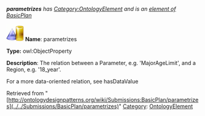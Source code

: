 ___parametrizes__ has [Category:OntologyElement](../../Category/OntologyElement "Category:OntologyElement") and is an [element of](../../Property/ElementOf "Property:ElementOf") [BasicPlan](../../Submissions/BasicPlan "Submissions:BasicPlan")_


  




[![ObjectProperty](../../images/thumb/c/c3/ObjectProperty.gif/45px-ObjectProperty.gif)](../../Image/ObjectProperty.gif "ObjectProperty")
__Name__: parametrizes 


__Type:__ owl:ObjectProperty 


__Description__: The relation between a Parameter, e.g. 'MajorAgeLimit', and a Region, e.g. '18\_year'.


For a more data-oriented relation, see hasDataValue 





Retrieved from "[http://ontologydesignpatterns.org/wiki/Submissions:BasicPlan/parametrizes](../../Submissions/BasicPlan/parametrizes)"
 [Category](http://ontologydesignpatterns.org/wiki/Special:Categories "Special:Categories"): [OntologyElement](../../Category/OntologyElement "Category:OntologyElement")